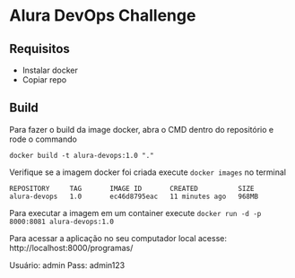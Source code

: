 # Alura DevOps Challenge

## Requisitos
- Instalar docker
- Copiar repo

## Build
Para fazer o build da image docker, abra o CMD dentro do repositório e rode o commando

```
docker build -t alura-devops:1.0 "."
```

Verifique se a imagem docker foi criada execute `docker images` no terminal

```
REPOSITORY     TAG       IMAGE ID       CREATED          SIZE
alura-devops   1.0       ec46d8795eac   11 minutes ago   968MB
```

Para executar a imagem em um container execute `docker run -d -p 8000:8081 alura-devops:1.0`

Para acessar a aplicação no seu computador local acesse: http://localhost:8000/programas/

Usuário: admin
Pass: admin123